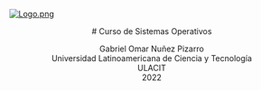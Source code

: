 [![Logo.png](https://i.postimg.cc/TPvjD7ws/Logo.png)](https://postimg.cc/v4X6Rv57)

<div align="center">
# Curso de Sistemas Operativos
  
  
Gabriel Omar Nuñez Pizarro <br>
Universidad Latinoamericana de Ciencia y Tecnología <br>
ULACIT <br>
2022
  
</div>
